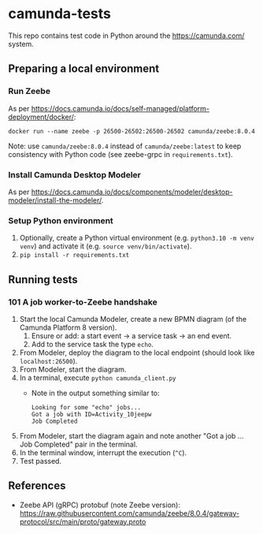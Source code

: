 # camunda-tests
This repo contains test code in Python around the https://camunda.com/ system.

## Preparing a local environment

### Run Zeebe
As per <https://docs.camunda.io/docs/self-managed/platform-deployment/docker/>:
```
docker run --name zeebe -p 26500-26502:26500-26502 camunda/zeebe:8.0.4
```

Note: use `camunda/zeebe:8.0.4` instead of `camunda/zeebe:latest` to keep consistency with Python code (see zeebe-grpc in `requirements.txt`).

### Install Camunda Desktop Modeler
As per <https://docs.camunda.io/docs/components/modeler/desktop-modeler/install-the-modeler/>.

### Setup Python environment
1. Optionally, create a Python virtual environment (e.g. `python3.10 -m venv venv`) and activate it (e.g. `source venv/bin/activate`).
1. `pip install -r requirements.txt`

## Running tests

### 101 A job worker-to-Zeebe handshake
1. Start the local Camunda Modeler, create a new BPMN diagram (of the Camunda Platform 8 version).
    1. Ensure or add: a start event -> a service task -> an end event.
    1. Add to the service task the type `echo`.
1. From Modeler, deploy the diagram to the local endpoint (should look like `localhost:26500`).
1. From Modeler, start the diagram.
1. In a terminal, execute `python camunda_client.py`
    * Note in the output something similar to:

        ```
        Looking for some "echo" jobs...
        Got a job with ID=Activity_10jeepw
        Job Completed
        ```
1. From Modeler, start the diagram again and note another "Got a job ... Job Completed" pair in the terminal.
1. In the terminal window, interrupt the execution (`^C`).
1. Test passed.

## References
* Zeebe API (gRPC) protobuf (note Zeebe version): https://raw.githubusercontent.com/camunda/zeebe/8.0.4/gateway-protocol/src/main/proto/gateway.proto